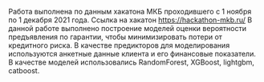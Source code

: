 Работа выполнена по данным хакатона МКБ проходившего с 1 ноября по 1 декабря 2021 года. Ссылка на хакатон https://hackathon-mkb.ru/
В данной работе выполнено построение моделей оценки вероятности предъявления по гарантии, чтобы минимизировать потери от кредитного риска. В качестве предикторов для моделирования используются анкетные данные клиента и его финансовые показатели. В качестве моделей использовались RandomForest, XGBoost, lightgbm, catboost.
